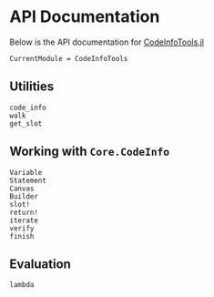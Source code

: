 # API Documentation

Below is the API documentation for [CodeInfoTools.jl](https://github.com/JuliaCompilerPlugins/CodeInfoTools.jl)

```@meta
CurrentModule = CodeInfoTools
```

## Utilities

```@docs
code_info
walk
get_slot
```

## Working with `Core.CodeInfo`

```@docs
Variable
Statement
Canvas
Builder
slot!
return!
iterate
verify
finish
```

## Evaluation

```@docs
lambda
```
